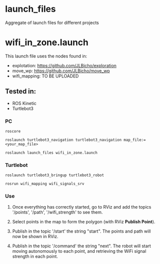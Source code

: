 # launch_files
Aggregate of launch files for different projects


# wifi_in_zone.launch

This launch file uses the nodes found in: 

- explotation: https://github.com/JLBicho/exploration
- move_wp: https://github.com/JLBicho/move_wp
- wifi_mapping: TO BE UPLOADED

## Tested in:
- ROS Kinetic
- Turtlebot3

### PC
`roscore`

`roslaunch turtlebot3_navigation turtlebot3_navigation map_file:=<your_map_file>`

`roslaunch launch_files wifi_in_zone.launch`

### Turtlebot
`roslaunch turtlebot3_bringup turtlebot3_robot`

`rosrun wifi_mapping wifi_signals_srv`

### Use
1) Once everything has correctly started, go to RViz and add the topics '/points', '/path', '/wifi_strength' to see them.

2) Select points in the map to form the polygon (with RViz **Publish Point**).

3) Publish in the topic '/start' the string "start". The points and path will now be shown in RViz.

4) Publish in the topic '/command' the string "next". The robot will start moving autonomously to each point, and retrieving the WiFi signal strength in each point.


